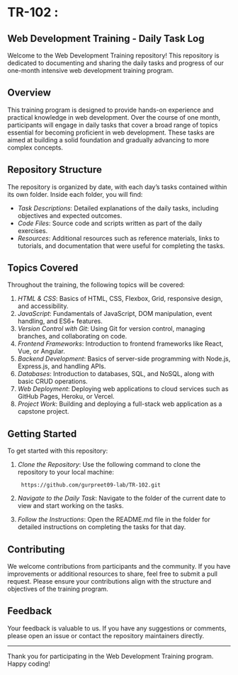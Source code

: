 # TR-102 :
## Web Development Training - Daily Task Log

Welcome to the Web Development Training repository! This repository is dedicated to documenting and sharing the daily tasks and progress of our one-month intensive web development training program.

## Overview

This training program is designed to provide hands-on experience and practical knowledge in web development. Over the course of one month, participants will engage in daily tasks that cover a broad range of topics essential for becoming proficient in web development. These tasks are aimed at building a solid foundation and gradually advancing to more complex concepts.

## Repository Structure

The repository is organized by date, with each day’s tasks contained within its own folder. Inside each folder, you will find:

- *Task Descriptions*: Detailed explanations of the daily tasks, including objectives and expected outcomes.
- *Code Files*: Source code and scripts written as part of the daily exercises.
- *Resources*: Additional resources such as reference materials, links to tutorials, and documentation that were useful for completing the tasks.

## Topics Covered

Throughout the training, the following topics will be covered:

1. *HTML & CSS*: Basics of HTML, CSS, Flexbox, Grid, responsive design, and accessibility.
2. *JavaScript*: Fundamentals of JavaScript, DOM manipulation, event handling, and ES6+ features.
3. *Version Control with Git*: Using Git for version control, managing branches, and collaborating on code.
4. *Frontend Frameworks*: Introduction to frontend frameworks like React, Vue, or Angular.
5. *Backend Development*: Basics of server-side programming with Node.js, Express.js, and handling APIs.
6. *Databases*: Introduction to databases, SQL, and NoSQL, along with basic CRUD operations.
7. *Web Deployment*: Deploying web applications to cloud services such as GitHub Pages, Heroku, or Vercel.
8. *Project Work*: Building and deploying a full-stack web application as a capstone project.

## Getting Started

To get started with this repository:

1. *Clone the Repository*: Use the following command to clone the repository to your local machine:
    ```
     https://github.com/gurpreet09-lab/TR-102.git
    ```
    
2. *Navigate to the Daily Task*: Navigate to the folder of the current date to view and start working on the tasks.
   
3. *Follow the Instructions*: Open the README.md file in the folder for detailed instructions on completing the tasks for that day.

## Contributing

We welcome contributions from participants and the community. If you have improvements or additional resources to share, feel free to submit a pull request. Please ensure your contributions align with the structure and objectives of the training program.

## Feedback

Your feedback is valuable to us. If you have any suggestions or comments, please open an issue or contact the repository maintainers directly.


---

Thank you for participating in the Web Development Training program. Happy coding!
